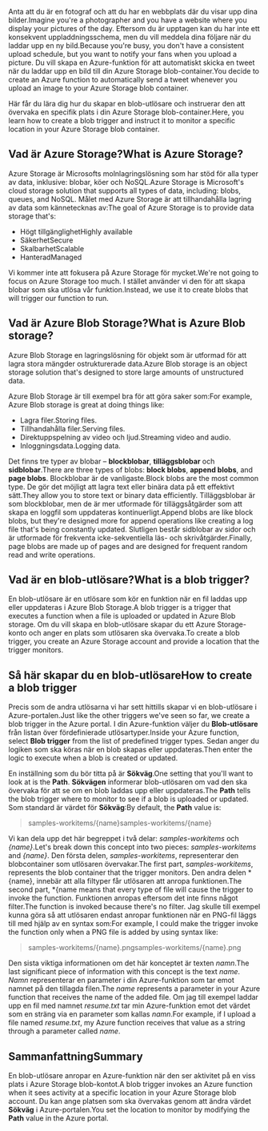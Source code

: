 <span data-ttu-id="650dd-101">Anta att du är en fotograf och att du har en webbplats där du visar upp dina bilder.</span><span class="sxs-lookup"><span data-stu-id="650dd-101">Imagine you're a photographer and you have a website where you display your pictures of the day.</span></span> <span data-ttu-id="650dd-102">Eftersom du är upptagen kan du har inte ett konsekvent uppladdningsschema, men du vill meddela dina följare när du laddar upp en ny bild.</span><span class="sxs-lookup"><span data-stu-id="650dd-102">Because you're busy, you don't have a consistent upload schedule, but you want to notify your fans when you upload a picture.</span></span> <span data-ttu-id="650dd-103">Du vill skapa en Azure-funktion för att automatiskt skicka en tweet när du laddar upp en bild till din Azure Storage blob-container.</span><span class="sxs-lookup"><span data-stu-id="650dd-103">You decide to create an Azure function to automatically send a tweet whenever you upload an image to your Azure Storage blob container.</span></span>

<span data-ttu-id="650dd-104">Här får du lära dig hur du skapar en blob-utlösare och instruerar den att övervaka en specifik plats i din Azure Storage blob-container.</span><span class="sxs-lookup"><span data-stu-id="650dd-104">Here, you learn how to create a blob trigger and instruct it to monitor a specific location in your Azure Storage blob container.</span></span>

## <a name="what-is-azure-storage"></a><span data-ttu-id="650dd-105">Vad är Azure Storage?</span><span class="sxs-lookup"><span data-stu-id="650dd-105">What is Azure Storage?</span></span>

<span data-ttu-id="650dd-106">Azure Storage är Microsofts molnlagringslösning som har stöd för alla typer av data, inklusive: blobar, köer och NoSQL.</span><span class="sxs-lookup"><span data-stu-id="650dd-106">Azure Storage is Microsoft's cloud storage solution that supports all types of data, including: blobs, queues, and NoSQL.</span></span> <span data-ttu-id="650dd-107">Målet med Azure Storage är att tillhandahålla lagring av data som kännetecknas av:</span><span class="sxs-lookup"><span data-stu-id="650dd-107">The goal of Azure Storage is to provide data storage that's:</span></span>

- <span data-ttu-id="650dd-108">Högt tillgänglighet</span><span class="sxs-lookup"><span data-stu-id="650dd-108">Highly available</span></span>
- <span data-ttu-id="650dd-109">Säkerhet</span><span class="sxs-lookup"><span data-stu-id="650dd-109">Secure</span></span>
- <span data-ttu-id="650dd-110">Skalbarhet</span><span class="sxs-lookup"><span data-stu-id="650dd-110">Scalable</span></span>
- <span data-ttu-id="650dd-111">Hanterad</span><span class="sxs-lookup"><span data-stu-id="650dd-111">Managed</span></span>

<span data-ttu-id="650dd-112">Vi kommer inte att fokusera på Azure Storage för mycket.</span><span class="sxs-lookup"><span data-stu-id="650dd-112">We're not going to focus on Azure Storage too much.</span></span> <span data-ttu-id="650dd-113">I stället använder vi den för att skapa blobar som ska utlösa vår funktion.</span><span class="sxs-lookup"><span data-stu-id="650dd-113">Instead, we use it to create blobs that will trigger our function to run.</span></span>

## <a name="what-is-azure-blob-storage"></a><span data-ttu-id="650dd-114">Vad är Azure Blob Storage?</span><span class="sxs-lookup"><span data-stu-id="650dd-114">What is Azure Blob storage?</span></span>

<span data-ttu-id="650dd-115">Azure Blob Storage en lagringslösning för objekt som är utformad för att lagra stora mängder ostrukturerade data.</span><span class="sxs-lookup"><span data-stu-id="650dd-115">Azure Blob storage is an object storage solution that's designed to store large amounts of unstructured data.</span></span> 

<span data-ttu-id="650dd-116">Azure Blob Storage är till exempel bra för att göra saker som:</span><span class="sxs-lookup"><span data-stu-id="650dd-116">For example, Azure Blob storage is great at doing things like:</span></span>

- <span data-ttu-id="650dd-117">Lagra filer.</span><span class="sxs-lookup"><span data-stu-id="650dd-117">Storing files.</span></span>
- <span data-ttu-id="650dd-118">Tillhandahålla filer.</span><span class="sxs-lookup"><span data-stu-id="650dd-118">Serving files.</span></span>
- <span data-ttu-id="650dd-119">Direktuppspelning av video och ljud.</span><span class="sxs-lookup"><span data-stu-id="650dd-119">Streaming video and audio.</span></span>
- <span data-ttu-id="650dd-120">Inloggningsdata.</span><span class="sxs-lookup"><span data-stu-id="650dd-120">Logging data.</span></span>

<span data-ttu-id="650dd-121">Det finns tre typer av blobar – **blockblobar**, **tilläggsblobar** och **sidblobar**.</span><span class="sxs-lookup"><span data-stu-id="650dd-121">There are three types of blobs: **block blobs**, **append blobs**, and **page blobs**.</span></span> <span data-ttu-id="650dd-122">Blockblobar är de vanligaste.</span><span class="sxs-lookup"><span data-stu-id="650dd-122">Block blobs are the most common type.</span></span> <span data-ttu-id="650dd-123">De gör det möjligt att lagra text eller binära data på ett effektivt sätt.</span><span class="sxs-lookup"><span data-stu-id="650dd-123">They allow you to store text or binary data efficiently.</span></span> <span data-ttu-id="650dd-124">Tilläggsblobar är som blockblobar, men de är mer utformade för tilläggsåtgärder som att skapa en loggfil som uppdateras kontinuerligt.</span><span class="sxs-lookup"><span data-stu-id="650dd-124">Append blobs are like block blobs, but they're designed more for append operations like creating a log file that's being constantly updated.</span></span> <span data-ttu-id="650dd-125">Slutligen består sidblobar av sidor och är utformade för frekventa icke-sekventiella läs- och skrivåtgärder.</span><span class="sxs-lookup"><span data-stu-id="650dd-125">Finally, page blobs are made up of pages and are designed for frequent random read and write operations.</span></span>

## <a name="what-is-a-blob-trigger"></a><span data-ttu-id="650dd-126">Vad är en blob-utlösare?</span><span class="sxs-lookup"><span data-stu-id="650dd-126">What is a blob trigger?</span></span>

<span data-ttu-id="650dd-127">En blob-utlösare är en utlösare som kör en funktion när en fil laddas upp eller uppdateras i Azure Blob Storage.</span><span class="sxs-lookup"><span data-stu-id="650dd-127">A blob trigger is a trigger that executes a function when a file is uploaded or updated in Azure Blob storage.</span></span> <span data-ttu-id="650dd-128">Om du vill skapa en blob-utlösare skapar du ett Azure Storage-konto och anger en plats som utlösaren ska övervaka.</span><span class="sxs-lookup"><span data-stu-id="650dd-128">To create a blob trigger, you create an Azure Storage account and provide a location that the trigger monitors.</span></span>

## <a name="how-to-create-a-blob-trigger"></a><span data-ttu-id="650dd-129">Så här skapar du en blob-utlösare</span><span class="sxs-lookup"><span data-stu-id="650dd-129">How to create a blob trigger</span></span>

<span data-ttu-id="650dd-130">Precis som de andra utlösarna vi har sett hittills skapar vi en blob-utlösare i Azure-portalen.</span><span class="sxs-lookup"><span data-stu-id="650dd-130">Just like the other triggers we've seen so far, we create a blob trigger in the Azure portal.</span></span> <span data-ttu-id="650dd-131">I din Azure-funktion väljer du **Blob-utlösare** från listan över fördefinierade utlösartyper.</span><span class="sxs-lookup"><span data-stu-id="650dd-131">Inside your Azure function, select **Blob trigger** from the list of predefined trigger types.</span></span> <span data-ttu-id="650dd-132">Sedan anger du logiken som ska köras när en blob skapas eller uppdateras.</span><span class="sxs-lookup"><span data-stu-id="650dd-132">Then enter the logic to execute when a blob is created or updated.</span></span>

<span data-ttu-id="650dd-133">En inställning som du bör titta på är **Sökväg**.</span><span class="sxs-lookup"><span data-stu-id="650dd-133">One setting that you'll want to look at is the **Path**.</span></span> <span data-ttu-id="650dd-134">**Sökvägen** informerar blob-utlösaren om vad den ska övervaka för att se om en blob laddas upp eller uppdateras.</span><span class="sxs-lookup"><span data-stu-id="650dd-134">The **Path** tells the blob trigger where to monitor to see if a blob is uploaded or updated.</span></span> <span data-ttu-id="650dd-135">Som standard är värdet för **Sökväg**:</span><span class="sxs-lookup"><span data-stu-id="650dd-135">By default, the **Path** value is:</span></span> 

> <span data-ttu-id="650dd-136">samples-workitems/{name}</span><span class="sxs-lookup"><span data-stu-id="650dd-136">samples-workitems/{name}</span></span>

<span data-ttu-id="650dd-137">Vi kan dela upp det här begreppet i två delar: *samples-workitems* och *{name}*.</span><span class="sxs-lookup"><span data-stu-id="650dd-137">Let's break down this concept into two pieces: *samples-workitems* and *{name}*.</span></span> <span data-ttu-id="650dd-138">Den första delen, *samples-workitems*, representerar den blobcontainer som utlösaren övervakar.</span><span class="sxs-lookup"><span data-stu-id="650dd-138">The first part, *samples-workitems*, represents the blob container that the trigger monitors.</span></span> <span data-ttu-id="650dd-139">Den andra delen \*{name}, innebär att alla filtyper får utlösaren att anropa funktionen.</span><span class="sxs-lookup"><span data-stu-id="650dd-139">The second part, \*{name means that every type of file will cause the trigger to invoke the function.</span></span> <span data-ttu-id="650dd-140">Funktionen anropas eftersom det inte finns något filter.</span><span class="sxs-lookup"><span data-stu-id="650dd-140">The function is invoked because there's no filter.</span></span> <span data-ttu-id="650dd-141">Jag skulle till exempel kunna göra så att utlösaren endast anropar funktionen när en PNG-fil läggs till med hjälp av en syntax som:</span><span class="sxs-lookup"><span data-stu-id="650dd-141">For example, I could make the trigger invoke the function only when a PNG file is added by using syntax like:</span></span>

> <span data-ttu-id="650dd-142">samples-workitems/{name}.png</span><span class="sxs-lookup"><span data-stu-id="650dd-142">samples-workitems/{name}.png</span></span>

<span data-ttu-id="650dd-143">Den sista viktiga informationen om det här konceptet är texten *namn*.</span><span class="sxs-lookup"><span data-stu-id="650dd-143">The last significant piece of information with this concept is the text *name*.</span></span> <span data-ttu-id="650dd-144">*Namn* representerar en parameter i din Azure-funktion som tar emot namnet på den tillagda filen.</span><span class="sxs-lookup"><span data-stu-id="650dd-144">The *name* represents a parameter in your Azure function that receives the name of the added file.</span></span> <span data-ttu-id="650dd-145">Om jag till exempel laddar upp en fil med namnet *resume.txt* tar min Azure-funktion emot det värdet som en sträng via en parameter som kallas *namn*.</span><span class="sxs-lookup"><span data-stu-id="650dd-145">For example, if I upload a file named *resume.txt*, my Azure function receives that value as a string through a parameter called *name*.</span></span>

## <a name="summary"></a><span data-ttu-id="650dd-146">Sammanfattning</span><span class="sxs-lookup"><span data-stu-id="650dd-146">Summary</span></span>

<span data-ttu-id="650dd-147">En blob-utlösare anropar en Azure-funktion när den ser aktivitet på en viss plats i Azure Storage blob-kontot.</span><span class="sxs-lookup"><span data-stu-id="650dd-147">A blob trigger invokes an Azure function when it sees activity at a specific location in your Azure Storage blob account.</span></span> <span data-ttu-id="650dd-148">Du kan ange platsen som ska övervakas genom att ändra värdet **Sökväg** i Azure-portalen.</span><span class="sxs-lookup"><span data-stu-id="650dd-148">You set the location to monitor by modifying the **Path** value in the Azure portal.</span></span>
